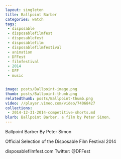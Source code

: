 ```yaml
---
layout: singleton
title: Ballpoint Barber
categories: watch
tags:
 - disposable
 - disposablefilmfest
 - disposablefest
 - disposablefilm
 - disposablefilmfestival
 - animation
 - DFFest
 - filmfestival
 - 2014
 - DFF
 - music


image: posts/Ballpoint-image.png
thumb: posts/Ballpoint-thumb.png
relatedthumb: posts/Ballpoint-thumb.png
video: //player.vimeo.com/video/74068427
collections:
 - 2014-12-31-2014-competitive-shorts.md
blurb: Ballpoint Barber, a film by Peter Simon.
---
```


Ballpoint Barber
By Peter Simon

Official Selection of the Disposable Film Festival 2014

disposablefilmfest.com
Twitter: @DFFest
